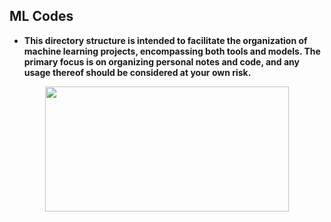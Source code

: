 ## ML Codes

* **This directory structure is intended to facilitate the organization of machine learning projects, encompassing both tools and models. The primary focus is on organizing personal notes and code, and any usage thereof should be considered at your own risk.**

  

<p align="center"><img align="center" src="https://64.media.tumblr.com/e59e665ae34e39f3b4c25d3be90e1eb4/ee4a5a1aaf557b4a-6f/s540x810/380417eb625fb6951063fa3674b3aa3a034bb765.gif" height="200px" width="390"/></p>
